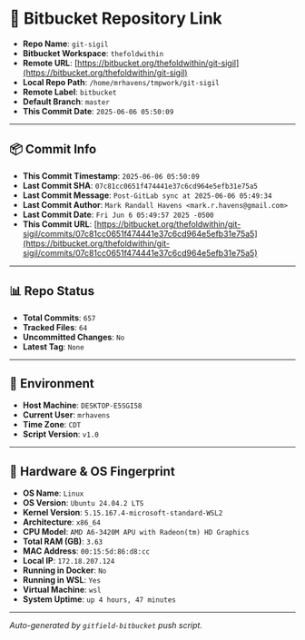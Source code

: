 # 🔗 Bitbucket Repository Link

- **Repo Name**: `git-sigil`
- **Bitbucket Workspace**: `thefoldwithin`
- **Remote URL**: [https://bitbucket.org/thefoldwithin/git-sigil](https://bitbucket.org/thefoldwithin/git-sigil)
- **Local Repo Path**: `/home/mrhavens/tmpwork/git-sigil`
- **Remote Label**: `bitbucket`
- **Default Branch**: `master`
- **This Commit Date**: `2025-06-06 05:50:09`

---

## 📦 Commit Info

- **This Commit Timestamp**: `2025-06-06 05:50:09`
- **Last Commit SHA**: `07c81cc0651f474441e37c6cd964e5efb31e75a5`
- **Last Commit Message**: `Post-GitLab sync at 2025-06-06 05:49:34`
- **Last Commit Author**: `Mark Randall Havens <mark.r.havens@gmail.com>`
- **Last Commit Date**: `Fri Jun 6 05:49:57 2025 -0500`
- **This Commit URL**: [https://bitbucket.org/thefoldwithin/git-sigil/commits/07c81cc0651f474441e37c6cd964e5efb31e75a5](https://bitbucket.org/thefoldwithin/git-sigil/commits/07c81cc0651f474441e37c6cd964e5efb31e75a5)

---

## 📊 Repo Status

- **Total Commits**: `657`
- **Tracked Files**: `64`
- **Uncommitted Changes**: `No`
- **Latest Tag**: `None`

---

## 🧭 Environment

- **Host Machine**: `DESKTOP-E5SGI58`
- **Current User**: `mrhavens`
- **Time Zone**: `CDT`
- **Script Version**: `v1.0`

---

## 🧬 Hardware & OS Fingerprint

- **OS Name**: `Linux`
- **OS Version**: `Ubuntu 24.04.2 LTS`
- **Kernel Version**: `5.15.167.4-microsoft-standard-WSL2`
- **Architecture**: `x86_64`
- **CPU Model**: `AMD A6-3420M APU with Radeon(tm) HD Graphics`
- **Total RAM (GB)**: `3.63`
- **MAC Address**: `00:15:5d:86:d8:cc`
- **Local IP**: `172.18.207.124`
- **Running in Docker**: `No`
- **Running in WSL**: `Yes`
- **Virtual Machine**: `wsl`
- **System Uptime**: `up 4 hours, 47 minutes`

---

_Auto-generated by `gitfield-bitbucket` push script._
